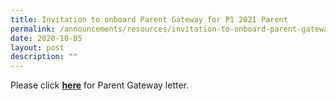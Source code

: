 ```yaml
---
title: Invitation to onboard Parent Gateway for P1 2021 Parent
permalink: /announcements/resources/invitation-to-onboard-parent-gateway-for-p1-2021-parent/
date: 2020-10-05
layout: post
description: ""
---
```

Please click **[here](/files/Invitation-to-onboard-Parent-Gateway.pdf)** for Parent Gateway letter.